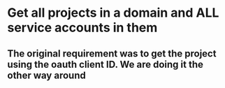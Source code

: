 # Get all projects in a domain and ALL service accounts in them
## The original requirement was to get the project using the oauth client ID. We are doing it the other way around